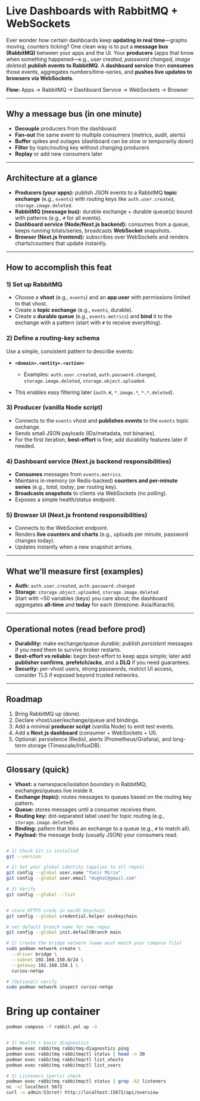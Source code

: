 # Live Dashboards with RabbitMQ + WebSockets

Ever wonder how certain dashboards keep **updating in real time**—graphs moving, counters ticking? One clean way is to put a **message bus (RabbitMQ)** between your apps and the UI. Your **producers** (apps that know when something happened—e.g., *user created*, *password changed*, *image deleted*) **publish events to RabbitMQ**. A **dashboard service** then **consumes** those events, aggregates numbers/time-series, and **pushes live updates to browsers via WebSockets**.

**Flow:** Apps → RabbitMQ → Dashboard Service → WebSockets → Browser

---

## Why a message bus (in one minute)

* **Decouple** producers from the dashboard
* **Fan-out** the same event to multiple consumers (metrics, audit, alerts)
* **Buffer** spikes and outages (dashboard can be slow or temporarily down)
* **Filter** by topic/routing key without changing producers
* **Replay** or add new consumers later

---

## Architecture at a glance

* **Producers (your apps):** publish JSON events to a RabbitMQ **topic exchange** (e.g., `events`) with routing keys like `auth.user.created`, `storage.image.deleted`.
* **RabbitMQ (message bus):** durable exchange + durable queue(s) bound with patterns (e.g., `#` for all events).
* **Dashboard service (Node/Next.js backend):** consumes from a queue, keeps running totals/series, broadcasts **WebSocket** snapshots.
* **Browser (Next.js frontend):** subscribes over WebSockets and renders charts/counters that update instantly.

---

## How to accomplish this feat

### 1) Set up RabbitMQ

* Choose a **vhost** (e.g., `events`) and an **app user** with permissions limited to that vhost.
* Create a **topic exchange** (e.g., `events`, durable).
* Create a **durable queue** (e.g., `events.metrics`) and **bind** it to the exchange with a pattern (start with `#` to receive everything).

### 2) Define a routing-key schema

Use a simple, consistent pattern to describe events:

* **`<domain>.<entity>.<action>`**

  * Examples: `auth.user.created`, `auth.password.changed`, `storage.image.deleted`, `storage.object.uploaded`.
* This enables easy filtering later (`auth.#`, `*.image.*`, `*.*.deleted`).

### 3) Producer (vanilla Node script)

* Connects to the `events` vhost and **publishes events** to the `events` topic exchange.
* Sends small JSON payloads (IDs/metadata, not binaries).
* For the first iteration, **best-effort** is fine; add durability features later if needed.

### 4) Dashboard service (Next.js backend responsibilities)

* **Consumes** messages from `events.metrics`.
* Maintains in-memory (or Redis-backed) **counters and per-minute series** (e.g., *total*, *today*, per routing key).
* **Broadcasts snapshots** to clients via WebSockets (no polling).
* Exposes a simple health/status endpoint.

### 5) Browser UI (Next.js frontend responsibilities)

* Connects to the WebSocket endpoint.
* Renders **live counters and charts** (e.g., uploads per minute, password changes today).
* Updates instantly when a new snapshot arrives.

---

## What we’ll measure first (examples)

* **Auth:** `auth.user.created`, `auth.password.changed`
* **Storage:** `storage.object.uploaded`, `storage.image.deleted`
* Start with \~50 variables (keys) you care about; the dashboard aggregates **all-time** and **today** for each (timezone: Asia/Karachi).

---

## Operational notes (read before prod)

* **Durability:** make exchange/queue *durable*; publish *persistent* messages if you need them to survive broker restarts.
* **Best-effort vs reliable:** begin best-effort to keep apps simple; later add **publisher confirms**, **prefetch/acks**, and a **DLQ** if you need guarantees.
* **Security:** per-vhost users, strong passwords, restrict UI access, consider TLS if exposed beyond trusted networks.

---

## Roadmap

1. Bring RabbitMQ up (done).
2. Declare vhost/user/exchange/queue and bindings.
3. Add a minimal **producer script** (vanilla Node) to emit test events.
4. Add a **Next.js dashboard** (consumer + WebSockets + UI).
5. Optional: persistence (Redis), alerts (Prometheus/Grafana), and long-term storage (Timescale/InfluxDB).

---

## Glossary (quick)

* **Vhost:** a namespace/isolation boundary in RabbitMQ; exchanges/queues live inside it.
* **Exchange (topic):** routes messages to queues based on the routing key pattern.
* **Queue:** stores messages until a consumer receives them.
* **Routing key:** dot-separated label used for topic routing (e.g., `storage.image.deleted`).
* **Binding:** pattern that links an exchange to a queue (e.g., `#` to match all).
* **Payload:** the message body (usually JSON) your consumers read.

```bash

# 1) Check Git is installed
git --version

# 2) Set your global identity (applies to all repos)
git config --global user.name "Yasir Mirza"
git config --global user.email "mughal@gmail.com"

# 3) Verify
git config --global --list


# store HTTPS creds in macOS Keychain
git config --global credential.helper osxkeychain

# set default branch name for new repos
git config --global init.defaultBranch main

# 1) Create the bridge network (name must match your compose file)
sudo podman network create \
  --driver bridge \
  --subnet 192.168.150.0/24 \
  --gateway 192.168.150.1 \
  curioz-netqa

# (Optional) verify
sudo podman network inspect curioz-netqa
```

# Bring up container

```bash
podman compose -f rabbit.yml up -d


# 2) Health + basic diagnostics
podman exec rabbitmq rabbitmq-diagnostics ping
podman exec rabbitmq rabbitmqctl status | head -n 30
podman exec rabbitmq rabbitmqctl list_vhosts
podman exec rabbitmq rabbitmqctl list_users

# 3) Listeners (ports) check
podman exec rabbitmq rabbitmqctl status | grep -A2 listeners
nc -vz localhost 5672
curl -u admin:S3cret! http://localhost:15672/api/overview

```
